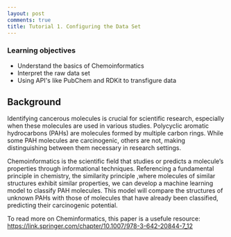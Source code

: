 ```yaml
---
layout: post
comments: true
title: Tutorial 1. Configuring the Data Set
---
```


### Learning objectives
* Understand the basics of Chemoinformatics
* Interpret the raw data set
* Using API's like PubChem and RDKit to transfigure data

## Background

Identifying cancerous molecules is crucial for scientific research, especially when these molecules are used in various studies. Polycyclic aromatic hydrocarbons (PAHs) are molecules formed by multiple carbon rings. While some PAH molecules are carcinogenic, others are not, making distinguishing between them necessary in research settings.

Chemoinformatics is the scientific field that studies or predicts a molecule’s properties through informational techniques. Referencing a fundamental principle in chemistry, the similarity principle ,where molecules of similar structures exhibit similar properties, we can develop a machine learning model to classify PAH molecules. This model will compare the structures of unknown PAHs with those of molecules that have already been classified, predicting their carcinogenic potential.

To read more on Cheminformatics, this paper is a usefule resource: https://link.springer.com/chapter/10.1007/978-3-642-20844-7_12 













